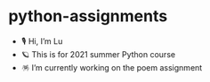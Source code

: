 # python-assignments

- 🎙 Hi, I’m Lu
- 🪐 This is for 2021 summer Python course
- 🪅 I’m currently working on the poem assignment
